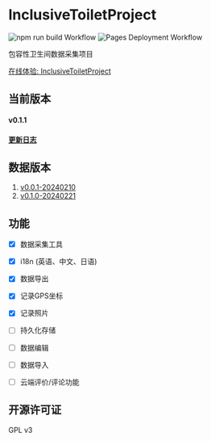# InclusiveToiletProject
![npm run build Workflow](https://github.com/angelkawaii2/InclusiveToiletProject/actions/workflows/deploy.yml/badge.svg)
![Pages Deployment Workflow](https://github.com/Angelkawaii2/InclusiveToiletProject/actions/workflows/pages/pages-build-deployment/badge.svg)

包容性卫生间数据采集项目

[在线体验: InclusiveToiletProject](https://angelkawaii2.github.io/InclusiveToiletProject/)


## 当前版本

#### v0.1.1   
#### [更新日志](CHANGELOG.md)

## 数据版本 
1. [v0.0.1-20240210](./data_structure/v1-20240210.md)  
2. [v0.1.0-20240221](./data_structure/v2-20240221.md)  

## 功能

- [x] 数据采集工具
- [x] i18n (英语、中文、日语)
- [x] 数据导出
- [x] 记录GPS坐标
- [x] 记录照片
- [ ] 持久化存储
- [ ] 数据编辑
- [ ] 数据导入
- [ ] 云端评价/评论功能


## 开源许可证

GPL v3

